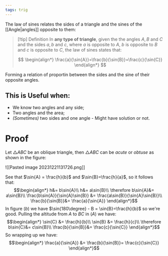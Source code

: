 ```yaml
---
tags: trig
---
```

The law of sines relates the sides of a triangle and the sines of the [[Angle|angles]] opposite to them:

>[!tip] Definition
>In **any type of triangle**, given the the angles $A, B$ and $C$ and the sides $a, b$ and $c$, where $a$ is opposite to $A$, $b$ is opposite to $B$ and $c$ is opposite to $C$, the law of sines states that:
>
>$$
\begin{align*}
\frac{a}{\sin{A}}=\frac{b}{\sin{B}}=\frac{c}{\sin{C}}
\end{align*}
>$$

Forming a relation of proportin between the sides and the sine of their opposite angles.
## This is Useful when:
- We know two angles and any side;
- Two angles and the area;
- *(Sometimes)* two sides and one angle - Might have solution or not.
# Proof
Let $\triangle ABC$ be an oblique triangle, then $\triangle ABC$ can be *acute* or *obtuse* as shown in the figure:

![[Pasted image 20231221131726.png]]

See that $\sin{A} = \frac{h}{b}$ and $\sin{B}=\frac{h}{a}$, so it follows that:
$$\begin{align*}
h&= b\sin{A}\\
h&= a\sin{B}\\
\therefore b\sin{A}&= a\sin{B}\\
\frac{b\sin{A}}{\sin{A}\sin{B}} &= \frac{a\sin{B}}{\sin{A}\sin{B}}\\
\frac{b}{\sin{B}}&= \frac{a}{\sin{A}}
\end{align*}$$
In figure $(b)$ we have $\sin{180\degree} - B = \sin{B}=\frac{h}{b}$ so we're good.
Pulling the altitude from $A$ to $BC$ in $(A)$ we have:
$$\begin{align*}
\sin{C} &= \frac{h}{b}\\
\sin{B} &= \frac{h}{c}\\
\therefore b\sin{C}&= c\sin{B}\\
\frac{b}{\sin{B}}&= \frac{c}{\sin{C}}
\end{align*}$$
So wrapping up we have:
$$\begin{align*}
\frac{a}{\sin{A}} &= \frac{b}{\sin{B}}= \frac{c}{\sin{C}}
\end{align*}$$
